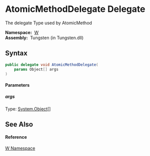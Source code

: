 AtomicMethodDelegate Delegate
=============================
   The delegate Type used by AtomicMethod

  **Namespace:**  [W][1]  
  **Assembly:**  Tungsten (in Tungsten.dll)

Syntax
------

```csharp
public delegate void AtomicMethodDelegate(
	params Object[] args
)
```

#### Parameters

##### *args*
Type: [System.Object][2][]  



See Also
--------

#### Reference
[W Namespace][1]  

[1]: ../README.md
[2]: http://msdn.microsoft.com/en-us/library/e5kfa45b